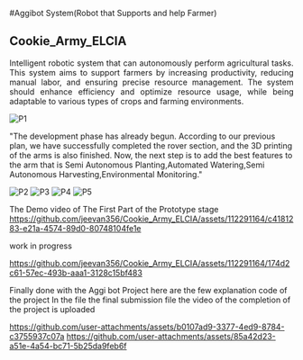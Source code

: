 #Aggibot System(Robot that Supports and help Farmer)
## Cookie_Army_ELCIA

<p align="justify">
Intelligent robotic system that can autonomously perform agricultural tasks. This system aims to support farmers by increasing productivity, reducing manual labor, and ensuring precise resource management. The system should enhance efficiency and optimize resource usage, while being adaptable to various types of crops and farming environments.
 
![P1](https://github.com/jeevan356/Cookie_Army_ELCIA/assets/112291164/20a5bc5f-ca17-499f-b5e4-49381b08fe72.type)

"The development phase has already begun. According to our previous plan, we have successfully completed the rover section, and the 3D printing of the arms is also finished. Now, the next step is to add the best features to the arm that is Semi Autonomous Planting,Automated Watering,Semi Autonomous Harvesting,Environmental Monitoring."

![P2](https://github.com/jeevan356/Cookie_Army_ELCIA/assets/112291164/af1ad1b8-1a36-43e9-a105-cd0360629ae9) 
![P3](https://github.com/jeevan356/Cookie_Army_ELCIA/assets/112291164/46d4abba-2360-432e-a32e-7d1b07fc4439)
![P4](https://github.com/jeevan356/Cookie_Army_ELCIA/assets/112291164/d02434c5-8cb4-49c2-8bfb-aa66b38d5be9)
![P5](https://github.com/jeevan356/Cookie_Army_ELCIA/assets/112291164/8faaba71-c322-48ff-98b4-32e3e6701f51)

The Demo video of The First Part of the Prototype stage
https://github.com/jeevan356/Cookie_Army_ELCIA/assets/112291164/c4181283-e21a-4574-89d0-80748104fe1e


work in progress 

https://github.com/jeevan356/Cookie_Army_ELCIA/assets/112291164/174d2c61-57ec-493b-aaa1-3128c15bf483

Finally done with the Aggi bot Project 
here are the few explanation code of the project
In the file the final submission file the video of the completion of the project is uploaded

https://github.com/user-attachments/assets/b0107ad9-3377-4ed9-8784-c3755937c07a
https://github.com/user-attachments/assets/85a42d23-a51e-4a54-bc71-5b25da9feb6f



